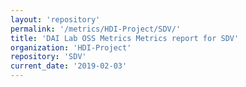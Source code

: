 ```yaml
---
layout: 'repository'
permalink: '/metrics/HDI-Project/SDV/'
title: 'DAI Lab OSS Metrics Metrics report for SDV'
organization: 'HDI-Project'
repository: 'SDV'
current_date: '2019-02-03'
---
```

